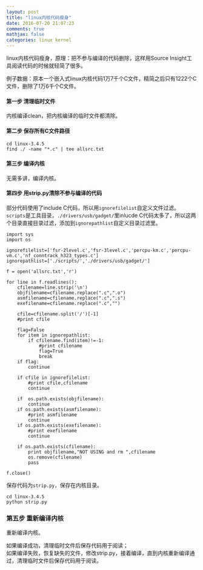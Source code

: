 ```yaml
---
layout: post
title: "linux内核代码瘦身"
date: 2016-07-20 21:07:23
comments: true
mathjax: false
categories: linux kernel
---
```


linux内核代码瘦身，原理：把不参与编译的代码删除，这样用Source Insight工具阅读代码的时候就轻简了很多。

例子数据：原本一个嵌入式linux内核代码1万7千个C文件，精简之后只有1222个C文件，删除了1万6千个C文件。

<!--more-->

#### 第一步 清理临时文件

内核编译clean，把内核编译的临时文件都清除。

#### 第二步 保存所有C文件路径

```
cd linux-3.4.5
find ./ -name "*.c" | tee allsrc.txt
```

#### 第三步 编译内核

无需多讲，编译内核。

#### 第四步 用strip.py清除不参与编译的代码

部分代码使用了include C代码，所以用`ignorefilelist`自定义文件过滤。`scripts`是工具目录，`./drivers/usb/gadget/`里inlucde C代码太多了，所以这两个目录直接目录过滤，添加到`ignorepathlist`自定义目录过滤里。

```
import sys
import os

ignorefilelist=['fsr-2level.c','fsr-3level.c','percpu-km.c','percpu-vm.c','nf_conntrack_h323_types.c']
ignorepathlist=['./scripts/','./drivers/usb/gadget/']

f = open('allsrc.txt','r')  

for line in f.readlines():
	cfilename=line.strip('\n')
	objfilename=cfilename.replace(".c",".o")
	asmfilename=cfilename.replace(".c",".s")
	exefilename=cfilename.replace(".c","")

	cfile=cfilename.split('/')[-1]
	#print cfile
	
	flag=False
	for item in ignorepathlist:
		if cfilename.find(item)!=-1:
			#print cfilename
			flag=True
			break
	if flag:
		continue
	
	if cfile in ignorefilelist:
		#print cfile,cfilename
		continue
	
	if  os.path.exists(objfilename):
		continue
	if os.path.exists(asmfilename):
		#print asmfilename
		continue
	if os.path.exists(exefilename):
		#print exefilename
		continue
	
	if os.path.exists(cfilename):
		print objfilename,"NOT USING and rm ",cfilename
		os.remove(cfilename)
		pass

f.close()
```

保存代码为`strip.py`，保存在内核目录。

```
cd linux-3.4.5
python strip.py
```

### 第五步 重新编译内核

重新编译内核。

如果编译成功，清理临时文件后保存代码用于阅读；  
如果编译失败，恢复缺失的文件，修改strip.py，接着编译，直到内核重新编译通过，清理临时文件后保存代码用于阅读。



